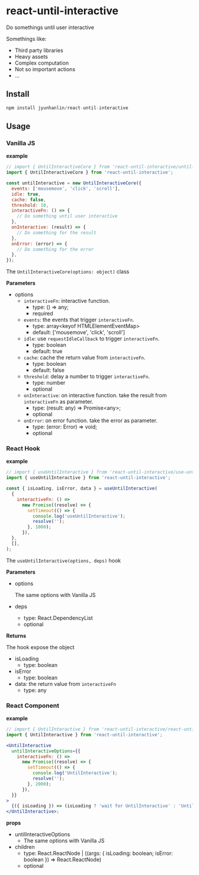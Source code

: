 # react-until-interactive

Do somethings until user interactive

Somethings like:

- Third party libraries
- Heavy assets
- Complex computation
- Not so important actions
- ...

## Install

```js
npm install jyunhanlin/react-until-interactive
```

## Usage

### Vanilla JS

**example**

```js
// import { UntilInteractiveCore } from 'react-until-interactive/until-interactive-core';
import { UntilInteractiveCore } from 'react-until-interactive';

const untilInteractive = new UntilInteractiveCore({
  events: ['mousemove', 'click', 'scroll'],
  idle: true,
  cache: false,
  threshold: 10,
  interactiveFn: () => {
    // Do something until user interactive
  },
  onInteractive: (result) => {
    // Do something for the result
  },
  onError: (error) => {
    // Do something for the error
  },
});
```

The `UntilInteractiveCore(options: object)` class

**Parameters**

- options
  - `interactiveFn`: interactive function.
    - type: () => any;
    - required
  - `events`: the events that trigger `interactiveFn`.
    - type: array\<keyof HTMLElementEventMap\>
    - default: ['mousemove', 'click', 'scroll']
  - `idle`: use `requestIdleCallback` to trigger `interactiveFn`.
    - type: boolean
    - default: true
  - `cache`: cache the return value from `interactiveFn`.
    - type: boolean
    - default: false
  - `threshold`: delay a number to trigger `interactiveFn`.
    - type: number
    - optional
  - `onInteractive`: on interactive function. take the result from `interactiveFn` as parameter.
    - type: (result: any) => Promise\<any\>;
    - optional
  - `onError`: on error function. take the error as parameter.
    - type: (error: Error) => void;
    - optional

### React Hook

**example**

```js
// import { useUntilInteractive } from 'react-until-interactive/use-until-interactive';
import { useUntilInteractive } from 'react-until-interactive';

const { isLoading, isError, data } = useUntilInteractive(
  {
    interactiveFn: () =>
      new Promise((resolve) => {
        setTimeout(() => {
          console.log('useUntilInteractive');
          resolve('');
        }, 1000);
      }),
  },
  [],
);
```

The `useUntilInteractive(options, deps)` hook

**Parameters**

- options

  The same options with Vanilla JS

- deps
  - type: React.DependencyList
  - optional

**Returns**

The hook expose the object

- isLoading
  - type: boolean
- isError
  - type: boolean
- data: the return value from `interactiveFn`
  - type: any

### React Component

**example**

```jsx
// import { UntilInteractive } from 'react-until-interactive/react-until-interactive';
import { UntilInteractive } from 'react-until-interactive';

<UntilInteractive
  untilInteractiveOptions={{
    interactiveFn: () =>
      new Promise((resolve) => {
        setTimeout(() => {
          console.log('UntilInteractive');
          resolve('');
        }, 2000);
      }),
  }}
>
  {({ isLoading }) => (isLoading ? 'wait for UntilInteractive' : 'UntilInteractive done')}
</UntilInteractive>;
```

**props**

- untilInteractiveOptions
  - The same options with Vanilla JS
- children
  - type: React.ReactNode | ((args: { isLoading: boolean; isError: boolean }) => React.ReactNode)
  - optional
